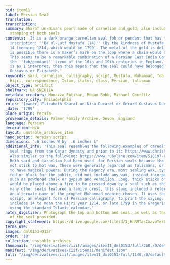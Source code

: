 ```yaml
---
pid: item11
label: Persian Seal
translation:
transcription:
summary: Sharaf un-Nisa's pearl made of carnelian and gold; also included is a sample
  stamping of both seals
contents: 'It is a dark orange carnelian seal fob or pendant that has the following
  inscription: ''Ba ul-Lutf Mustafa (14)'' (By the kindness of Mustafa [meaning Muhammad]
  14 [meaning 1214, which would be 1799]. The metal of the gold is delicate, and it
  is possible there is a maker’s mark on the loop where a chain would be threaded.
  This seems to be a remarkable combination of a Persian East India Company Seal with
  the ''fob/pendant'' trend of the 18th and 19th centuries in England. If the dating
  is as I interpret, then this means that the seal could have belonged to either Gerard
  Gustavus or Elizabeth.'
keywords: sard, carnelian, calligraphy, script, Mustafa, Muhammad, fob, pendant, Georgian,
  Hijri, correspondence, Islam, status, class, Persian, talisman
object_type: artifact
shelfmark: UA SNED11A
metadata_creators: Munazza Ebtikar, Megan Robb, Michael Goerlitz
repository_city: Philadelphia
roles: "[owner] Elizabeth Sharaf un-Nisa Ducarel or Gerard Gustavus Ducarel"
_date: '1799'
place_origin: Persia
provenance_details: Palmer Family Archive, Devon, England
language: Persian
decoration: N/A
layout: unstable_archives_item
hand_script: Persian script
dimensions: ".6 inches W by  .6 inches L"
additional_info: 'This seal resembles the following examples of carnelian Persian
  seal rings from the Qajar dynasty and prior to it: https://www.christies.com/en/lot/lot-4893909.
  Also similar to the following: https://www.rubylane.com/item/518197-FBA24328VA/Victorian-Gold-Carnelian-Armorial-Seal-Fob#:~:text=This%20antique%20carnelian%20fob%20seal%20was%20made%20around,on%20the%20larger%20side%2C%20it%20weighs%208.2%20grams.
  Both sard and carnelian had been used  for Persian seals because the stone does
  not stick to hot wax. These were generally regarded as talismans, or objects regarded
  to have magical powers. During the Regency era, most sealing wax, typically colored
  red or black for the public, did not include any wax, instead incorporating ingredients
  such as powdered chalk or gypsum and vermilion. Long, thick sticks of sealing wax
  would be placed above a fire to be pressed down by a seal such as this one. Whereas
  many other seals featured a family crest, this stamp included a reference to Mustafa,
  an alternate name of the prophet Muhammad meaning chosen. It uses the Nasta''liq
  script, an elegant form of Persian calligraphy, to print the saying. The inscription
  includes 14 to mean the Hijri year 1214, or late 1799 in the Gregorian calendar,
  using the standard Islamic calendar.'
notes_digitizer: Photograph the top and bottom and seal, as well as the impression
  of the seal provided.
copyright_statement: https://drive.google.com/file/d/1jHhRMTasCxavoYer89Wn8_Xn65nL0sW0/view?usp=sharing
terms_use:
images: dml0153-0157
order: '10'
collection: unstable_archives
thumbnail: "/img/derivatives/iiif/images/item11_dml0153/full/250,/0/default.jpg"
manifest: "/img/derivatives/iiif/item11/manifest.json"
full: "/img/derivatives/iiif/images/item11_dml0153/full/1140,/0/default.jpg"
---
```

